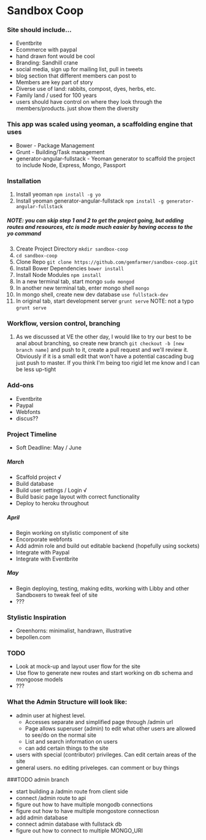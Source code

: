 # Sandbox Coop

### Site should include...
* Eventbrite
* Ecommerce with paypal
* hand drawn font would be cool
* Branding: Sandhill crane
* social media, sign up for mailing list, pull in tweets
* blog section that different members can post to
* Members are key part of story
* Diverse use of land: rabbits, compost, dyes, herbs, etc.
* Family land / used for 100 years
* users should have control on where they look through the members/products. just show them the diversity


### This app was scaled using yeoman, a scaffolding engine that uses
* Bower - Package Management
* Grunt - Building/Task management
* generator-angular-fullstack - Yeoman generator to scaffold the project to include Node, Express, Mongo, Passport

### Installation
1. Install yeoman `npm install -g yo`
2. Install yeoman generator-angular-fullstack `npm install -g generator-angular-fullstack`

##### NOTE: you can skip step 1 and 2 to get the project going, but adding routes and resources, etc is made much easier by having access to the yo command
3. Create Project Directory `mkdir sandbox-coop`
4. `cd sandbox-coop`
5. Clone Repo `git clone https://github.com/gemfarmer/sandbox-coop.git`
6. Install Bower Dependencies `bower install`
7. Install Node Modules `npm install`
8. In a new terminal tab, start mongo `sudo mongod`
9. In another new terminal tab, enter mongo shell `mongo`
10. In mongo shell, create new dev database `use fullstack-dev`
11. In original tab, start development server `grunt serve` NOTE: not a typo `grunt serve`

### Workflow, version control, branching
1. As we discussed at VE the other day, I would like to try our best to be anal about branching, so create new branch `git checkout -b [new branch name]` and push to it, create a pull request and we'll review it. Obviously if it is a small edit that won't have a potential cascading bug just push to master. If you think I'm being too rigid let me know and I can be less up-tight

### Add-ons
* Eventbrite
* Paypal
* Webfonts
* discus??

### Project Timeline
* Soft Deadline: May / June

##### March
* Scaffold project √
* Build database
* Build user settings / Login √
* Build basic page layout with correct functionality
* Deploy to heroku throughout

##### April
* Begin working on stylistic component of site
* Encorporate webfonts
* Add admin role and build out editable backend (hopefully using sockets)
* Integrate with Paypal
* Integrate with Eventbrite

##### May
* Begin deploying, testing, making edits, working with Libby and other Sandboxers to tweak feel of site
* ???

### Stylistic Inspiration
* Greenhorns: minimalist, handrawn, illustrative
* bepollen.com


### TODO
* Look at mock-up and layout user flow for the site
* Use flow to generate new routes and start working on db schema and mongoose models
* ???


### What the Admin Structure will look like:
* admin user at highest level.
	* Accesses separate and simplified page through /admin url
	* Page allows superuser (admin) to edit what other users are allowed to see/do on the normal site
	* List and search information on users
	* can add certain things to the site
* users with special (contributor) privileges. Can edit certain areas of the site
* general users. no editing priveleges. can comment or buy things

###TODO admin branch
* start building a /admin route from client side
* connect /admin route to api
* figure out how to have multiple mongodb connections
* figure out how to have multiple mongostore connectiosn
* add admin database
* connect admin database with fullstack db
* figure out how to connect to multiple MONGO_URI
